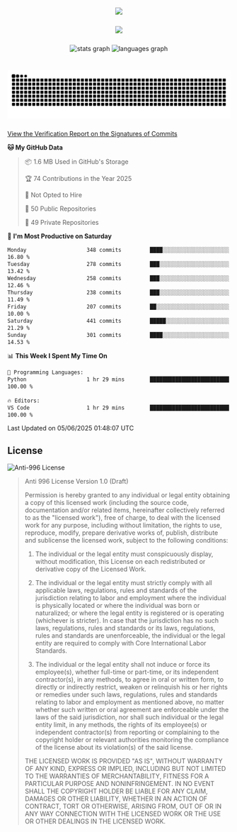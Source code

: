 ###

<div align="center">
  <img src="https://github-widgetbox.vercel.app/api/profile?username=kazutoiris&data=followers,repositories,stars,commits"  />
</div>

###

<div align="center">
  <img src="https://profile-counter.glitch.me/kazutoiris/count.svg?"  />
</div>

###

<div align="center">
  <img src="https://github-readme-stats.vercel.app/api?username=kazutoiris&hide_title=false&hide_rank=false&show_icons=true&include_all_commits=true&count_private=true&disable_animations=false&theme=default&locale=en&hide_border=false" height="150" alt="stats graph"  />
  <img src="https://github-readme-stats.vercel.app/api/top-langs?username=kazutoiris&locale=en&hide_title=false&layout=compact&card_width=320&langs_count=5&theme=default&hide_border=true" height="150" alt="languages graph"  />
</div>

###

<br clear="both">

<img src="https://raw.githubusercontent.com/kazutoiris/kazutoiris/output/snake.svg" alt="Snake animation" />

###

[View the Verification Report on the Signatures of Commits](https://github.com/kazutoiris/kazutoiris/actions/workflows/waka-readme.yml)

<!--START_SECTION:waka-->
**🐱 My GitHub Data** 

> 📦 1.6 MB Used in GitHub's Storage 
 > 
> 🏆 74 Contributions in the Year 2025
 > 
> 🚫 Not Opted to Hire
 > 
> 📜 50 Public Repositories 
 > 
> 🔑 49 Private Repositories 
 > 
📅 **I'm Most Productive on Saturday** 

```text
Monday                   348 commits         ████░░░░░░░░░░░░░░░░░░░░░   16.80 % 
Tuesday                  278 commits         ███░░░░░░░░░░░░░░░░░░░░░░   13.42 % 
Wednesday                258 commits         ███░░░░░░░░░░░░░░░░░░░░░░   12.46 % 
Thursday                 238 commits         ███░░░░░░░░░░░░░░░░░░░░░░   11.49 % 
Friday                   207 commits         ██░░░░░░░░░░░░░░░░░░░░░░░   10.00 % 
Saturday                 441 commits         █████░░░░░░░░░░░░░░░░░░░░   21.29 % 
Sunday                   301 commits         ████░░░░░░░░░░░░░░░░░░░░░   14.53 % 
```


📊 **This Week I Spent My Time On** 

```text
💬 Programming Languages: 
Python                   1 hr 29 mins        █████████████████████████   100.00 % 

🔥 Editors: 
VS Code                  1 hr 29 mins        █████████████████████████   100.00 % 
```


 Last Updated on 05/06/2025 01:48:07 UTC
<!--END_SECTION:waka-->

## License

![Anti-996 License](https://img.shields.io/badge/license-Anti--996%20License-blue)

>  Anti 996 License Version 1.0 (Draft)
>
>  Permission is hereby granted to any individual or legal entity obtaining a copy
>  of this licensed work (including the source code, documentation and/or related
>  items, hereinafter collectively referred to as the "licensed work"), free of
>  charge, to deal with the licensed work for any purpose, including without
>  limitation, the rights to use, reproduce, modify, prepare derivative works of,
>  publish, distribute and sublicense the licensed work, subject to the following
>  conditions:
>
> 1. The individual or the legal entity must conspicuously display, without
>       modification, this License on each redistributed or derivative copy of the
>       Licensed Work.
>
> 2. The individual or the legal entity must strictly comply with all applicable
>       laws, regulations, rules and standards of the jurisdiction relating to
>       labor and employment where the individual is physically located or where
>       the individual was born or naturalized; or where the legal entity is
>       registered or is operating (whichever is stricter). In case that the
>       jurisdiction has no such laws, regulations, rules and standards or its
>       laws, regulations, rules and standards are unenforceable, the individual
>       or the legal entity are required to comply with Core International Labor
>       Standards.
>
> 3. The individual or the legal entity shall not induce or force its
>       employee(s), whether full-time or part-time, or its independent
>       contractor(s), in any methods, to agree in oral or written form,
>       to directly or indirectly restrict, weaken or relinquish his or
>       her rights or remedies under such laws, regulations, rules and
>       standards relating to labor and employment as mentioned above,
>       no matter whether such written or oral agreement are enforceable
>       under the laws of the said jurisdiction, nor shall such individual
>       or the legal entity limit, in any methods, the rights of its employee(s)
>       or independent contractor(s) from reporting or complaining to the copyright
>       holder or relevant authorities monitoring the compliance of the license
>       about its violation(s) of the said license.
>
>  THE LICENSED WORK IS PROVIDED "AS IS", WITHOUT WARRANTY OF ANY KIND, EXPRESS OR
>  IMPLIED, INCLUDING BUT NOT LIMITED TO THE WARRANTIES OF MERCHANTABILITY, FITNESS
>  FOR A PARTICULAR PURPOSE AND NONINFRINGEMENT. IN NO EVENT SHALL THE COPYRIGHT
>  HOLDER BE LIABLE FOR ANY CLAIM, DAMAGES OR OTHER LIABILITY, WHETHER IN AN ACTION
>  OF CONTRACT, TORT OR OTHERWISE, ARISING FROM, OUT OF OR IN ANY WAY CONNECTION
>  WITH THE LICENSED WORK OR THE USE OR OTHER DEALINGS IN THE LICENSED WORK.
